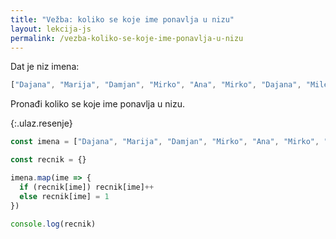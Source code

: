 ```yaml
---
title: "Vežba: koliko se koje ime ponavlja u nizu"
layout: lekcija-js
permalink: /vezba-koliko-se-koje-ime-ponavlja-u-nizu
---
```


Dat je niz imena:

```js
["Dajana", "Marija", "Damjan", "Mirko", "Ana", "Mirko", "Dajana", "Milena", "Darko"]
```

Pronađi koliko se koje ime ponavlja u nizu.

{:.ulaz.resenje}
```js
const imena = ["Dajana", "Marija", "Damjan", "Mirko", "Ana", "Mirko", "Dajana", "Milena", "Darko"]

const recnik = {}

imena.map(ime => {
  if (recnik[ime]) recnik[ime]++
  else recnik[ime] = 1
})

console.log(recnik)
```
